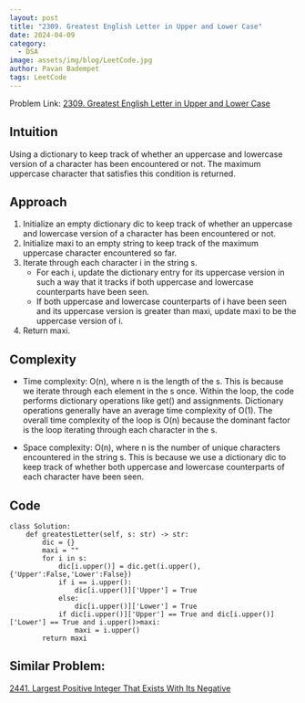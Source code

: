 ```yaml
---
layout: post
title: "2309. Greatest English Letter in Upper and Lower Case"
date: 2024-04-09
category:
  - DSA
image: assets/img/blog/LeetCode.jpg
author: Pavan Badempet
tags: LeetCode
---
```


Problem Link: [2309. Greatest English Letter in Upper and Lower Case](https://leetcode.com/problems/greatest-english-letter-in-upper-and-lower-case/description/)

## Intuition
Using a dictionary to keep track of whether an uppercase and lowercase version of a character has been encountered or not. The maximum uppercase character that satisfies this condition is returned.

## Approach
1. Initialize an empty dictionary dic to keep track of whether an uppercase and lowercase version of a character has been encountered or not.
2. Initialize maxi to an empty string to keep track of the maximum uppercase character encountered so far.
3. Iterate through each character i in the string s.
    - For each i, update the dictionary entry for its uppercase version in such a way that it tracks if both uppercase and lowercase counterparts have been seen.
    - If both uppercase and lowercase counterparts of i have been seen and its uppercase version is greater than maxi, update maxi to be the uppercase version of i.
4. Return maxi.

## Complexity
- Time complexity:
O(n), where n is the length of the s. This is because we iterate through each element in the s once. Within the loop, the code performs dictionary operations like get() and assignments. Dictionary operations generally have an average time complexity of O(1). The overall time complexity of the loop is O(n) because the dominant factor is the loop iterating through each character in the s.

- Space complexity:
O(n), where n is the number of unique characters encountered in the string s. This is because we use a dictionary dic to keep track of whether both uppercase and lowercase counterparts of each character have been seen.

## Code
```
class Solution:
    def greatestLetter(self, s: str) -> str:
        dic = {}
        maxi = ""
        for i in s:
            dic[i.upper()] = dic.get(i.upper(),{'Upper':False,'Lower':False})
            if i == i.upper():
                dic[i.upper()]['Upper'] = True
            else:
                dic[i.upper()]['Lower'] = True
            if dic[i.upper()]['Upper'] == True and dic[i.upper()]['Lower'] == True and i.upper()>maxi:
                maxi = i.upper()
        return maxi

```

## Similar Problem:
[2441. Largest Positive Integer That Exists With Its Negative](https://leetcode.com/problems/largest-positive-integer-that-exists-with-its-negative/description/)